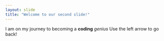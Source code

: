 ```yaml
---
layout: slide
title: "Welcome to our second slide!"
---
```

I am on my journey to becoming a **coding** *genius*
Use the left arrow to go back!
